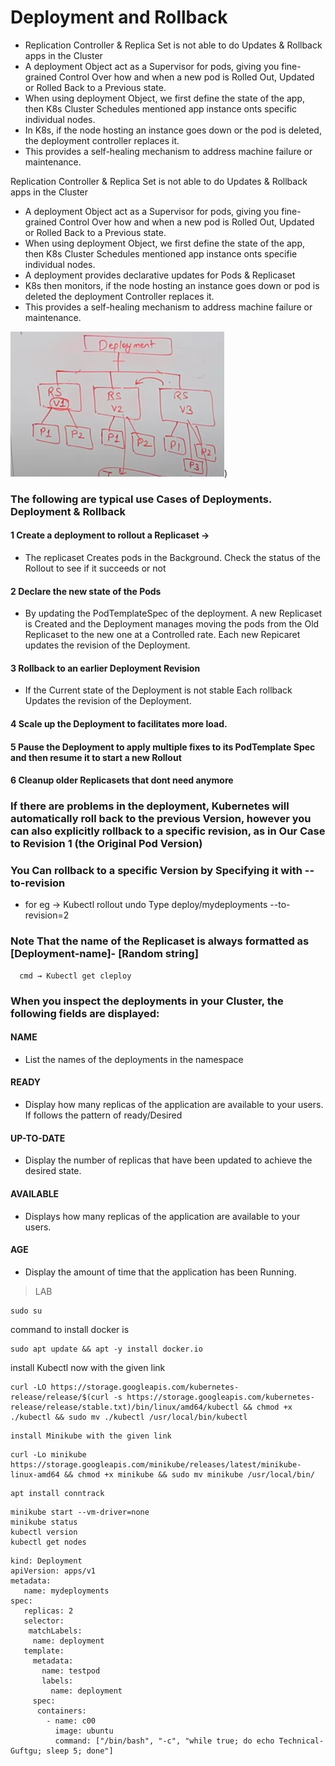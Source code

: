 # Deployment and Rollback

  - Replication Controller & Replica Set is not able to do Updates & Rollback apps in the Cluster
  - A deployment Object act as a Supervisor for pods, giving you fine-grained Control Over how and when a new pod is Rolled Out, Updated or Rolled Back to a Previous state.
  - When using deployment Object, we first define the state of the app, then K8s Cluster Schedules mentioned app instance onts specific individual nodes.
  - In K8s, if the node hosting an instance goes down or the pod is deleted, the deployment controller replaces it.
  - This provides a self-healing mechanism to address machine failure or maintenance.


Replication Controller & Replica Set is not able to do Updates & Rollback apps in the Cluster 
  - A deployment Object act as a Supervisor for pods, giving you fine-grained Control Over how and when a new pod is Rolled Out, Updated or Rolled Back to a Previous     state.
  -  When using deployment Object, we first define the state of the app, then K8s Cluster Schedules mentioned app instance onts specifie individual nodes.
  -  A deployment provides declarative updates for Pods & Replicaset
  -  K8s then monitors, if the node hosting an instance goes down or pod is deleted the deployment Controller replaces it. 
  -  This provides a self-healing mechanism to address machine failure or maintenance.

![alt text](https://github.com/cknitin/kubernetes/blob/main/images/Deployment%20and%20rollback%20-5.png))

### The following are typical use Cases of Deployments. Deployment & Rollback 
#### 1 Create a deployment to rollout a Replicaset →
  - The replicaset Creates pods in the Background. Check the status of the Rollout to see if it succeeds or not
#### 2 Declare the new state of the Pods 
  - By updating the PodTemplateSpec of the deployment. A new Replicaset is Created and the Deployment manages moving the pods from the Old Replicaset to the new one at a Controlled rate. Each new Repicaret updates the revision of the Deployment. 
#### 3 Rollback to an earlier Deployment Revision 
  - If the Current state of the Deployment is not stable Each rollback Updates the revision of the Deployment. 
#### 4 Scale up the Deployment to facilitates more load. 
#### 5 Pause the Deployment to apply multiple fixes to its PodTemplate Spec and then resume it to start a new Rollout 
#### 6 Cleanup older Replicasets that dont need anymore

### If there are problems in the deployment, Kubernetes will automatically roll back to the previous Version, however you can also explicitly rollback to a     specific revision, as in Our Case to Revision 1 (the Original Pod Version)

### You Can rollback to a specific Version by Specifying it with --to-revision
  - for eg → Kubectl rollout undo Type deploy/mydeployments --to-revision=2

### Note That the name of the Replicaset is always formatted as [Deployment-name]- [Random string]
```
  cmd → Kubectl get cleploy
```

### When you inspect the deployments in your Cluster, the following fields are displayed:

#### NAME 
  - List the names of the deployments in the namespace
#### READY 
  - Display how many replicas of the application are available to your users. If follows the pattern of ready/Desired 
#### UP-TO-DATE 
  - Display the number of replicas that have been updated to achieve the desired state. 
#### AVAILABLE 
  - Displays how many replicas of the application are available to your users. 
#### AGE 
  - Display the amount of time that the application has been Running.


> LAB 

```
sudo su
```

command to install docker is

```
sudo apt update && apt -y install docker.io
```

install Kubectl now with the given link

```
curl -LO https://storage.googleapis.com/kubernetes-release/release/$(curl -s https://storage.googleapis.com/kubernetes-release/release/stable.txt)/bin/linux/amd64/kubectl && chmod +x ./kubectl && sudo mv ./kubectl /usr/local/bin/kubectl
```

```
install Minikube with the given link
```

```
curl -Lo minikube https://storage.googleapis.com/minikube/releases/latest/minikube-linux-amd64 && chmod +x minikube && sudo mv minikube /usr/local/bin/
```

```
apt install conntrack
```

```
minikube start --vm-driver=none
minikube status
kubectl version
kubectl get nodes
```

```
kind: Deployment
apiVersion: apps/v1
metadata:
   name: mydeployments
spec:
   replicas: 2
   selector:     
    matchLabels:
     name: deployment
   template:
     metadata:
       name: testpod
       labels:
         name: deployment
     spec:
      containers:
        - name: c00
          image: ubuntu
          command: ["/bin/bash", "-c", "while true; do echo Technical-Guftgu; sleep 5; done"]

```







